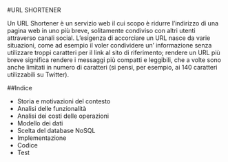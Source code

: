 #URL SHORTENER

Un URL Shortener è un servizio web il cui scopo è ridurre l’indirizzo di una pagina web in uno più breve, solitamente condiviso con altri utenti attraverso canali social. L’esigenza di accorciare un URL nasce da varie situazioni, come ad esempio il voler condividere un’ informazione senza utilizzare troppi caratteri per il link al sito di riferimento; rendere un URL più breve significa rendere i messaggi più compatti e leggibili, che a volte sono anche limitati in numero di caratteri (si pensi, per esempio, ai 140 caratteri utilizzabili su Twitter).

##Indice

- Storia e motivazioni del contesto
- Analisi delle funzionalità
- Analisi dei costi delle operazioni
- Modello dei dati
- Scelta del database NoSQL
- Implementazione
- Codice
- Test
